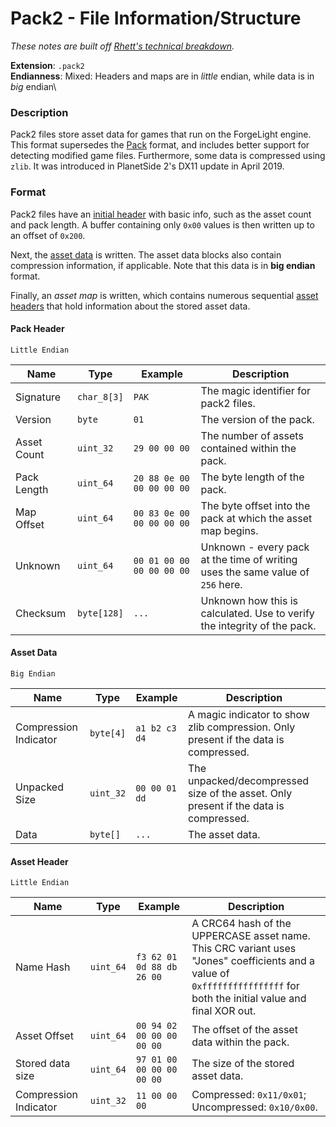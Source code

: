 # Pack2 - File Information/Structure

*These notes are built off [Rhett's technical breakdown](https://github.com/RhettVX/forgelight-toolbox/blob/master/docs/rhett-pack2-notes.txt).*

**Extension**: `.pack2`\
**Endianness**: Mixed: Headers and maps are in *little* endian, while data is in *big* endian\

### Description

Pack2 files store asset data for games that run on the ForgeLight engine. This format supersedes the [Pack](pack.md) format, and includes better support for detecting modified game files. Furthermore, some data is compressed using `zlib`. It was introduced in PlanetSide 2's DX11 update in April 2019.

### Format

Pack2 files have an [initial header](#pack-header) with basic info, such as the asset count and pack length. A buffer containing only `0x00` values is then written up to an offset of `0x200`.

Next, the [asset data](#asset-data) is written. The asset data blocks also contain compression information, if applicable. Note that this data is in **big endian** format.

Finally, an *asset map* is written, which contains numerous sequential [asset headers](#asset-header) that hold information about the stored asset data.

#### Pack Header

`Little Endian`

Name | Type | Example | Description
-- | -- | -- | --
Signature | `char_8[3]` | `PAK` | The magic identifier for pack2 files.
Version | `byte` | `01` | The version of the pack.
Asset Count | `uint_32` | `29 00 00 00` | The number of assets contained within the pack.
Pack Length | `uint_64` | `20 88 0e 00 00 00 00 00` | The byte length of the pack.
Map Offset | `uint_64` | `00 83 0e 00 00 00 00 00` | The byte offset into the pack at which the asset map begins.
Unknown | `uint_64` | `00 01 00 00 00 00 00 00` | Unknown - every pack at the time of writing uses the same value of `256` here.
Checksum | `byte[128]` | `...` | Unknown how this is calculated. Use to verify the integrity of the pack.

#### Asset Data

`Big Endian`

Name | Type | Example | Description
-- | -- | -- | --
Compression Indicator | `byte[4]` | `a1 b2 c3 d4` | A magic indicator to show zlib compression. Only present if the data is compressed.
Unpacked Size | `uint_32` | `00 00 01 dd` | The unpacked/decompressed size of the asset. Only present if the data is compressed.
Data | `byte[]` | `...` | The asset data.

#### Asset Header

`Little Endian`

Name | Type | Example | Description
-- | -- | -- | --
Name Hash | `uint_64` | `f3 62 01 0d 88 db 26 00` | A CRC64 hash of the UPPERCASE asset name. This CRC variant uses "Jones" coefficients and a value of `0xffffffffffffffff` for both the initial value and final XOR out.
Asset Offset | `uint_64` | `00 94 02 00 00 00 00 00` | The offset of the asset data within the pack.
Stored data size | `uint_64` | `97 01 00 00 00 00 00 00` | The size of the stored asset data.
Compression Indicator | `uint_32` | `11 00 00 00` | Compressed: `0x11/0x01`; Uncompressed: `0x10/0x00`.
